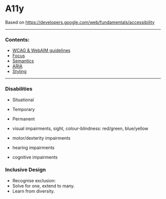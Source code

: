 # A11y

Based on https://developers.google.com/web/fundamentals/accessibility

-----
### Contents:
- [WCAG & WebAIM guidelines](accessibility-topics/WCAG-guidelines.md)
- [Focus](accessiblity-topics/focus.md)
- [Semantics](accessibility-topics/semantics.md)
- [ARIA](accessibility-topics/ARIA.md)
- [Styling](accessibility-topics/styling.md)

------

### Disabilities
- Situational
- Temporary
- Permanent

- visual impairments, sight, colour-blindness: red/green, blue/yellow
- motor/dexterity impairments
- hearing impairments
- cognitive impairments

### Inclusive Design
- Recognise exclusion:
- Solve for one, extend to many.
- Learn from diversity.

